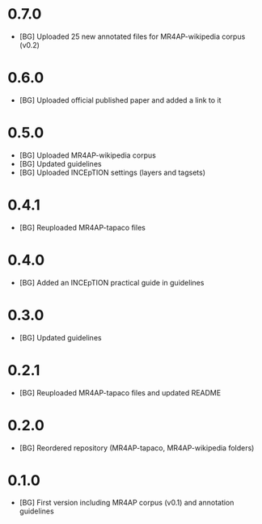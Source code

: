 # 0.7.0
* [BG] Uploaded 25 new annotated files for MR4AP-wikipedia corpus (v0.2)

# 0.6.0
* [BG] Uploaded official published paper and added a link to it

# 0.5.0
* [BG] Uploaded MR4AP-wikipedia corpus
* [BG] Updated guidelines
* [BG] Uploaded INCEpTION settings (layers and tagsets)

# 0.4.1
* [BG] Reuploaded MR4AP-tapaco files

# 0.4.0
* [BG] Added an INCEpTION practical guide in guidelines

# 0.3.0
* [BG] Updated guidelines

# 0.2.1
* [BG] Reuploaded MR4AP-tapaco files and updated README

# 0.2.0
* [BG] Reordered repository (MR4AP-tapaco, MR4AP-wikipedia folders)

# 0.1.0
* [BG] First version including MR4AP corpus (v0.1) and annotation guidelines
